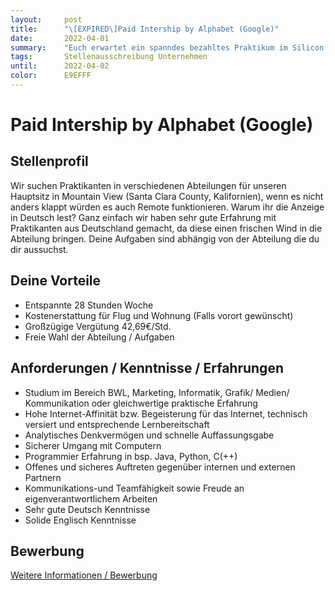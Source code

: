 ```yaml
---
layout:     post
title:      "\[EXPIRED\]Paid Intership by Alphabet (Google)"
date:       2022-04-01
summary:    "Euch erwartet ein spanndes bezahltes Praktikum im Silicon Valley"
tags:       Stellenausschreibung Unternehmen
until:		2022-04-02
color:      E9EFFF
---
```

# Paid Intership by Alphabet (Google)

## Stellenprofil
Wir suchen Praktikanten in verschiedenen Abteilungen für unseren Hauptsitz in Mountain View (Santa Clara County, Kalifornien), wenn es nicht anders klappt würden es auch Remote funktionieren. 
Warum ihr die Anzeige in Deutsch lest? Ganz einfach wir haben sehr gute Erfahrung mit Praktikanten aus Deutschland gemacht, da diese einen frischen Wind in die Abteilung bringen. Deine Aufgaben sind abhängig von der Abteilung die du dir aussuchst.

## Deine Vorteile
- Entspannte 28 Stunden Woche
- Kostenerstattung für Flug und Wohnung (Falls vorort gewünscht)
- Großzügige Vergütung 42,69€/Std. 
- Freie Wahl der Abteilung / Aufgaben

## Anforderungen / Kenntnisse / Erfahrungen
- Studium im Bereich BWL, Marketing, Informatik, Grafik/ Medien/ Kommunikation oder gleichwertige praktische Erfahrung
- Hohe Internet-Affinität bzw. Begeisterung für das Internet, technisch versiert und entsprechende Lernbereitschaft
- Analytisches Denkvermögen und schnelle Auffassungsgabe
- Sicherer Umgang mit Computern
- Programmier Erfahrung in bsp. Java, Python, C(++)  
- Offenes und sicheres Auftreten gegenüber internen und externen Partnern
- Kommunikations-und Teamfähigkeit sowie Freude an eigenverantwortlichem Arbeiten
- Sehr gute Deutsch Kenntnisse
- Solide Englisch Kenntnisse

## Bewerbung
[Weitere Informationen / Bewerbung](https://www.youtube.com/watch?v=dQw4w9WgXcQ)

